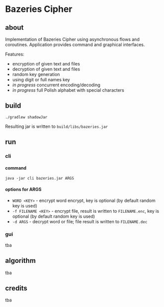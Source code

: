 # Bazeries Cipher

## about
Implementation of Bazeries Cipher using asynchronous flows and coroutines. 
Application provides command and graphical interfaces.

Features:
* encryption of given text and files
* decryption of given text and files
* random key generation
* using digit or full names key
* _in progress_ concurrent encoding/decoding
* _in progress_ full Polish alphabet with special characters

## build
```
./gradlew shadowJar
```
Resulting jar is written to `build/libs/bazeries.jar`

## run
### cli
#### command
```
java -jar cli bazeries.jar ARGS
```
#### options for ARGS
* `WORD <KEY>` - encrypt word encrypt, key is optional (by default random key is used)
* `-f FILENAME <KEY>` - encrypt file, result is written to `FILENAME.enc`, key is optional (by default random key is used)
* `-d ARGS` - decrypt word or file; file result is written to `FILENAME.dec`

### gui
tba

## algorithm
tba

## credits
tba
